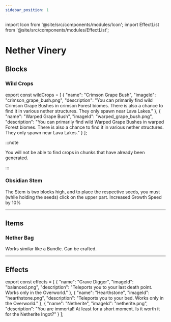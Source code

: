 ```yaml
---
sidebar_position: 1
---
```

import Icon from '@site/src/components/modules/Icon';
import EffectList from '@site/src/components/modules/EffectList';


# Nether Vinery

## Blocks

### Wild Crops
<BlockIcon modId="vinery" imageId="crimson_grape.png" description="After successfully adding NetherVinery to your mods, you will be able to discover various new plant species in newly generated chunks. Some of these will be more common, while others will be rarer to find. So keep your eyes open!" type="nether" />

<BlockList modId="brewery" list={wildCrops} />

export const wildCrops = [
{
"name": "Crimson Grape Bush",
"imageId": "crimson_grape_bush.png",
"description": "You can primarily find wild Crimson Grape Bushes in crimson Forest biomes. There is also a chance to find it in various nether structures. They only spawn near Lava Lakes."
},
{
"name": "Warped Grape Bush",
"imageId": "warped_grape_bush.png",
"description": "You can primarily find wild Warped Grape Bushes in warped Forest biomes. There is also a chance to find it in various nether structures. They only spawn near Lava Lakes."
}
];

:::note

You will not be able to find crops in chunks that have already been generated.

:::

### Obsidian Stem
<BlockIcon modId="vinery" imageId="obsidian_stem.png" description="Used to cultivate normal, taiga, savanna, warped and crimson grapes." pixelated="false" type="nether" />

The Stem is two blocks high, and to place the respective seeds, you must (while holding the seeds) click on the upper part. Increased Growth Speed by 10%

***

## Items

### Nether Bag
<BlockIcon modId="vinery" imageId="warped_nether_bag.png" description="Wow! A fancy Bundle." type="nether" />

Works similar like a Bundle. Can be crafted.

***

## Effects

<EffectList modId="herbalbrews" list={effects} />

export const effects = [
{
"name": "Grave Digger",
"imageId": "balanced.png",
"description": "Teleports you to your last death point. Works only in the Overworld."
},
{
"name": "Hearthstone",
"imageId": "hearthstone.png",
"description": "Teleports you to your bed. Works only in the Overworld."
},
{
"name": "Netherite",
"imageId": "netherite.png",
"description": "You are immortal! At least for a short moment. Is it worth it for the Netherite Ingot?"
}
];